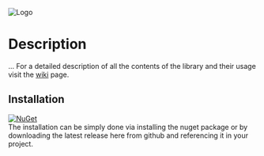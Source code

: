 ![Logo](../release/logo.png)

# Description
... For a detailed description of all the contents of the library and their usage visit the [wiki](https://github.com/Narumikazuchi/InputOutput/wiki) page.
  
## Installation
[![NuGet](https://img.shields.io/nuget/v/Narumikazuchi.InputOutput.svg)](https://www.nuget.org/packages/Narumikazuchi.InputOutput)  
The installation can be simply done via installing the nuget package or by downloading the latest release here from github and referencing it in your project.
